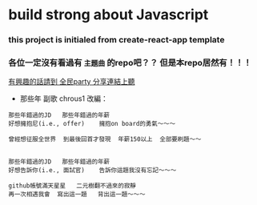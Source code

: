 # build strong about Javascript

### this project is initialed from create-react-app template

### 各位一定沒有看過有 `主題曲` 的repo吧？？  但是本repo居然有！！！
[有興趣的話請到 全民party 分享連結上聽](https://party-work-share.fe.haochang.tv/index?feedId=25dbfb83-a446-4678-843e-f7020de0092f&shareTo=line&language=tw)


- 那些年  副歌 chrous1 改編：

```
那些年錯過的JD   那些年錯過的年薪
好想擁抱尼(i.e., offer)    擁抱on board的勇氣～～～

曾經想征服全世界  到最後回首才發現  年薪150以上  全部要刷題～～


那些年錯過的JD   那些年錯過的年薪
好想告訴你(i.e., 面試官)    告訴你這題我沒有忘記～～～

github帳號滿天星星   二元樹翻不過來的寂靜
再一次相遇我會  寫出這一題   背出這一題～～～
```
